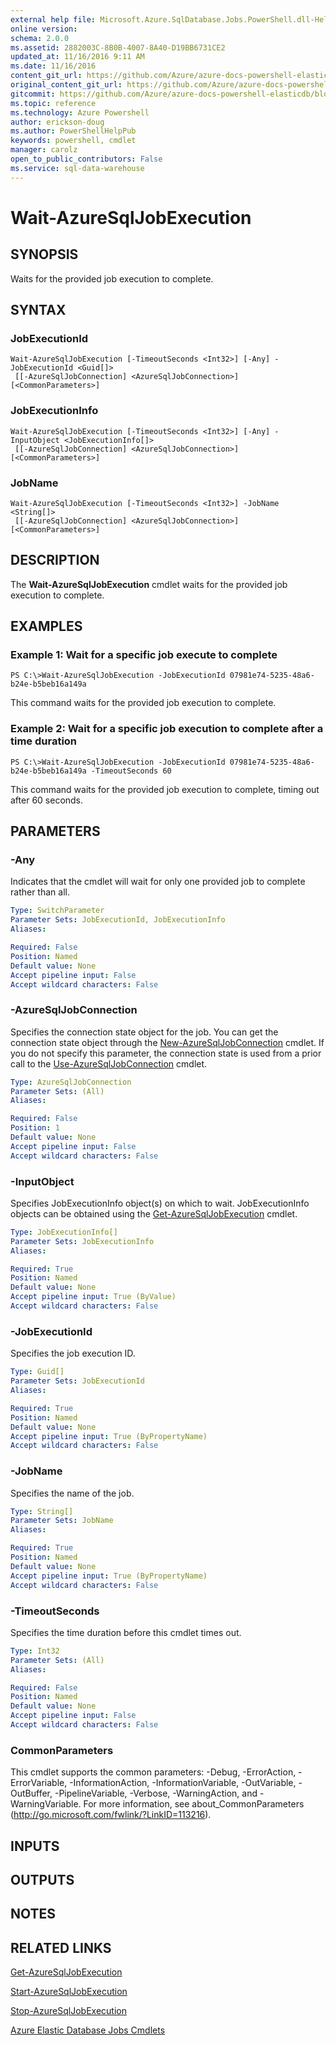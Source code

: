 ```yaml
---
external help file: Microsoft.Azure.SqlDatabase.Jobs.PowerShell.dll-Help.xml
online version:
schema: 2.0.0
ms.assetid: 2882003C-8B0B-4007-8A40-D19BB6731CE2
updated_at: 11/16/2016 9:11 AM
ms.date: 11/16/2016
content_git_url: https://github.com/Azure/azure-docs-powershell-elasticdb/blob/master/ElasticDB/ElasticDatabaseJobs/v0.8.33/Wait-AzureSqlJobExecution.md
original_content_git_url: https://github.com/Azure/azure-docs-powershell-elasticdb/blob/master/ElasticDB/ElasticDatabaseJobs/v0.8.33/Wait-AzureSqlJobExecution.md
gitcommit: https://github.com/Azure/azure-docs-powershell-elasticdb/blob/b6a4e720f68675b3b0e9f6aa6be6e55d3ebdc390/ElasticDB/ElasticDatabaseJobs/v0.8.33/Wait-AzureSqlJobExecution.md
ms.topic: reference
ms.technology: Azure Powershell
author: erickson-doug
ms.author: PowerShellHelpPub
keywords: powershell, cmdlet
manager: carolz
open_to_public_contributors: False
ms.service: sql-data-warehouse
---
```


# Wait-AzureSqlJobExecution

## SYNOPSIS
Waits for the provided job execution to complete.

## SYNTAX

### JobExecutionId
```
Wait-AzureSqlJobExecution [-TimeoutSeconds <Int32>] [-Any] -JobExecutionId <Guid[]>
 [[-AzureSqlJobConnection] <AzureSqlJobConnection>] [<CommonParameters>]
```

### JobExecutionInfo
```
Wait-AzureSqlJobExecution [-TimeoutSeconds <Int32>] [-Any] -InputObject <JobExecutionInfo[]>
 [[-AzureSqlJobConnection] <AzureSqlJobConnection>] [<CommonParameters>]
```

### JobName
```
Wait-AzureSqlJobExecution [-TimeoutSeconds <Int32>] -JobName <String[]>
 [[-AzureSqlJobConnection] <AzureSqlJobConnection>] [<CommonParameters>]
```

## DESCRIPTION
The **Wait-AzureSqlJobExecution** cmdlet waits for the provided job execution to complete.

## EXAMPLES

### Example 1: Wait for a specific job execute to complete
```
PS C:\>Wait-AzureSqlJobExecution -JobExecutionId 07981e74-5235-48a6-b24e-b5beb16a149a
```

This command waits for the provided job execution to complete.

### Example 2: Wait for a specific job execution to complete after a time duration
```
PS C:\>Wait-AzureSqlJobExecution -JobExecutionId 07981e74-5235-48a6-b24e-b5beb16a149a -TimeoutSeconds 60
```

This command waits for the provided job execution to complete, timing out after 60 seconds.

## PARAMETERS

### -Any
Indicates that the cmdlet will wait for only one provided job to complete rather than all.

```yaml
Type: SwitchParameter
Parameter Sets: JobExecutionId, JobExecutionInfo
Aliases:

Required: False
Position: Named
Default value: None
Accept pipeline input: False
Accept wildcard characters: False
```

### -AzureSqlJobConnection
Specifies the connection state object for the job.
You can get the connection state object through the [New-AzureSqlJobConnection](./New-AzureSqlJobConnection.md) cmdlet.
If you do not specify this parameter, the connection state is used from a prior call to the [Use-AzureSqlJobConnection](./Use-AzureSqlJobConnection.md) cmdlet.

```yaml
Type: AzureSqlJobConnection
Parameter Sets: (All)
Aliases:

Required: False
Position: 1
Default value: None
Accept pipeline input: False
Accept wildcard characters: False
```

### -InputObject
Specifies JobExecutionInfo object(s) on which to wait.
JobExecutionInfo objects can be obtained using the [Get-AzureSqlJobExecution](./Get-AzureSqlJobExecution.md) cmdlet.

```yaml
Type: JobExecutionInfo[]
Parameter Sets: JobExecutionInfo
Aliases:

Required: True
Position: Named
Default value: None
Accept pipeline input: True (ByValue)
Accept wildcard characters: False
```

### -JobExecutionId
Specifies the job execution ID.

```yaml
Type: Guid[]
Parameter Sets: JobExecutionId
Aliases:

Required: True
Position: Named
Default value: None
Accept pipeline input: True (ByPropertyName)
Accept wildcard characters: False
```

### -JobName
Specifies the name of the job.

```yaml
Type: String[]
Parameter Sets: JobName
Aliases:

Required: True
Position: Named
Default value: None
Accept pipeline input: True (ByPropertyName)
Accept wildcard characters: False
```

### -TimeoutSeconds
Specifies the time duration before this cmdlet times out.

```yaml
Type: Int32
Parameter Sets: (All)
Aliases:

Required: False
Position: Named
Default value: None
Accept pipeline input: False
Accept wildcard characters: False
```

### CommonParameters
This cmdlet supports the common parameters: -Debug, -ErrorAction, -ErrorVariable, -InformationAction, -InformationVariable, -OutVariable, -OutBuffer, -PipelineVariable, -Verbose, -WarningAction, and -WarningVariable. For more information, see about_CommonParameters (http://go.microsoft.com/fwlink/?LinkID=113216).

## INPUTS

## OUTPUTS

## NOTES

## RELATED LINKS

[Get-AzureSqlJobExecution](xref:ElasticDatabaseJobs/v0.8.33/Get-AzureSqlJobExecution.md)

[Start-AzureSqlJobExecution](xref:ElasticDatabaseJobs/v0.8.33/Start-AzureSqlJobExecution.md)

[Stop-AzureSqlJobExecution](xref:ElasticDatabaseJobs/v0.8.33/Stop-AzureSqlJobExecution.md)

[Azure Elastic Database Jobs Cmdlets](xref:ElasticDatabaseJobs/v0.8.33/ElasticDatabaseJobs.md)
